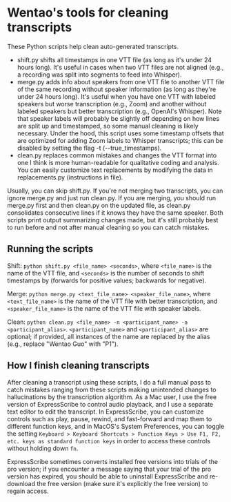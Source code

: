 # Wentao's tools for cleaning transcripts

These Python scripts help clean auto-generated transcripts.
- shift.py shifts all timestamps in one VTT file (as long as it's under 24 hours long). It's useful in cases when two VTT files are not aligned (e.g., a recording was split into segments to feed into Whisper).
- merge.py adds info about speakers from one VTT file to another VTT file of the same recording without speaker information (as long as they're under 24 hours long). It's useful when you have one VTT with labeled speakers but worse transcription (e.g., Zoom) and another without labeled speakers but better transcription (e.g., OpenAI's Whisper). Note that speaker labels will probably be slightly off depending on how lines are split up and timestamped, so some manual cleaning is likely necessary. Under the hood, this script uses some timestamp offsets that are optimized for adding Zoom labels to Whisper transcripts; this can be disabled by setting the flag -t (--true_timestamps).
- clean.py replaces common mistakes and changes the VTT format into one I think is more human-readable for qualitative coding and analysis. You can easily customize text replacements by modifying the data in replacements.py (instructions in file).

Usually, you can skip shift.py. If you're not merging two transcripts, you can ignore merge.py and just run clean.py. If you are merging, you should run merge.py first and then clean.py on the updated file, as clean.py consolidates consecutive lines if it knows they have the same speaker. Both scripts print output summarizing changes made, but it's still probably best to run before and not after manual cleaning so you can catch mistakes.

## Running the scripts

Shift: `python shift.py <file_name> <seconds>`, where `<file_name>` is the name of the VTT file, and `<seconds>` is the number of seconds to shift timestamps by (forwards for positive values; backwards for negative).

Merge: `python merge.py <text_file_name> <speaker_file_name>`, where `<text_file_name>` is the name of the VTT file with better transcription, and `<speaker_file_name>` is the name of the VTT file with speaker labels. 

Clean: `python clean.py <file_name> -n <participant_name> -a <participant_alias>`. `<participant_name>` and `<participant_alias>` are optional; if provided, all instances of the name are replaced by the alias (e.g., replace "Wentao Guo" with "P1").

## How I finish cleaning transcripts

After cleaning a transcript using these scripts, I do a full manual pass to catch mistakes ranging from these scripts making unintended changes to hallucinations by the transcription algorithm. As a Mac user, I use the free version of ExpressScribe to control audio playback, and I use a separate text editor to edit the transcript. In ExpressScribe, you can customize controls such as play, pause, rewind, and fast-forward and map them to different function keys, and in MacOS's System Preferences, you can toggle the setting `Keyboard > Keyboard Shortcuts > Function Keys > Use F1, F2, etc. keys as standard function keys` in order to access these controls without holding down `fn`.

ExpressScribe sometimes converts installed free versions into trials of the pro version; if you encounter a message saying that your trial of the pro version has expired, you should be able to uninstall ExpressScribe and re-download the free version (make sure it's explicitly the free version) to regain access.
